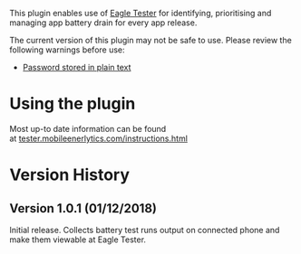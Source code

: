 This plugin enables use of [Eagle
Tester](https://tester.mobileenerlytics.com/) for identifying,
prioritising and managing app battery drain for every app release.

The current version of this plugin may not be safe to use. Please review
the following warnings before use:

-   [Password stored in plain
    text](https://jenkins.io/security/advisory/2020-02-12/#SECURITY-1552)

# Using the plugin

Most up-to date information can be found
at [tester.mobileenerlytics.com/instructions.html](http://tester.mobileenerlytics.com/instructions.html)[](http://tester.mobileenerlytics.com/eagle/instructions.html)

# Version History

## Version 1.0.1 (01/12/2018)

Initial release. Collects battery test runs output on connected phone
and make them viewable at Eagle
Tester.[](http://tester.mobileenerlytics.com/)
